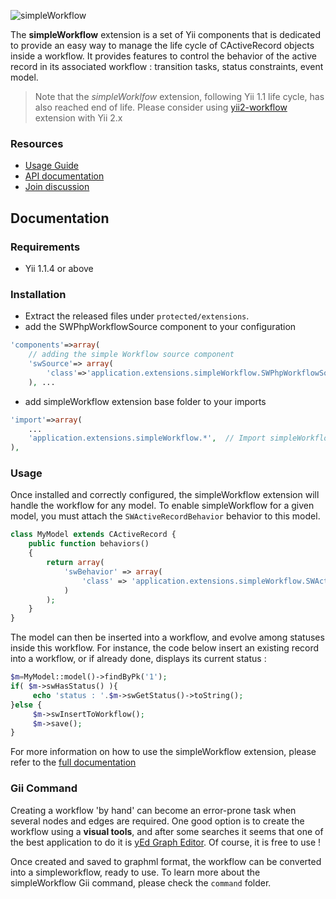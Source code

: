 ![simpleWorkflow](http://s172418307.onlinehome.fr/project/yiiDemo/images/sw-logo-big.png)


The **simpleWorkflow** extension is a set of Yii components that is dedicated to provide an easy way to manage the life cycle of CActiveRecord objects inside a workflow. 
It provides features to control the behavior of the active record in its associated workflow : transition tasks, status constraints, event model.

> Note that the *simpleWorklfow* extension, following Yii 1.1 life cycle, has also reached end of life. Please consider using [yii2-workflow](https://github.com/raoul2000/yii2-workflow) extension with Yii 2.x

### Resources
- [Usage Guide](./doc/DOCUMENTATION.md)
- [API documentation](http://s172418307.onlinehome.fr/project/sandbox/www/resources/simpleWorkflow/api/index.html)
- [Join discussion](http://www.yiiframework.com/forum/index.php?/topic/12071-extension-simpleworkflow/)

## Documentation

### Requirements

* Yii 1.1.4 or above

### Installation

* Extract the released files under `protected/extensions`.
* add the SWPhpWorkflowSource component to your configuration

```php
'components'=>array(	
	// adding the simple Workflow source component
	'swSource'=> array(
		'class'=>'application.extensions.simpleWorkflow.SWPhpWorkflowSource',
	), ...

```
* add simpleWorkflow extension base folder to your imports

```php
'import'=>array(
	...
	'application.extensions.simpleWorkflow.*',	// Import simpleWorkflow extension
), 
```

### Usage

Once installed and correctly configured, the simpleWorkflow extension will handle the workflow for any model. 
To enable simpleWorkflow for a given model, you must attach the `SWActiveRecordBehavior` behavior to this model.
 
```php
class MyModel extends CActiveRecord {
	public function behaviors()
	{
		return array(
			'swBehavior' => array(
				'class' => 'application.extensions.simpleWorkflow.SWActiveRecordBehavior'
			)
		);
	}
}
```

The model can then be inserted into a workflow, and evolve among statuses inside this workflow.
For instance, the code below insert an existing record into a workflow, or if already done, displays its current status :

```php
$m=MyModel::model()->findByPk('1');
if( $m->swHasStatus() ){
     echo 'status : '.$m->swGetStatus()->toString();		
}else {
     $m->swInsertToWorkflow();
     $m->save();
}
```

For more information on how to use the simpleWorkflow extension, please refer to the [full documentation](http://s172418307.onlinehome.fr/project/yiiDemo/index.php?r=simpleworkflowdemo/index)

### Gii Command

Creating a workflow 'by hand' can become an error-prone task when several nodes and edges are required. One good option is to create the workflow using a **visual tools**, and after some searches
it seems that one of the best application to do it is [yEd Graph Editor](http://www.yworks.com/en/products_yed_about.html). Of course, it is free to use !


Once created and saved to graphml format, the workflow can be converted into a simpleworkflow, ready to use. To learn more about the simpleWorkflow Gii command, please check the
`command` folder.
